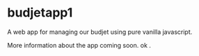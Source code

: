 # budjetapp1

A web app for managing our budjet using pure vanilla javascript.

More information about the app coming soon. ok .
